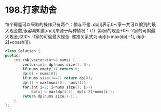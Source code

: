 # 198.打家劫舍

每个房屋可以采取的操作只有两个：偷与不偷. 
dp[i]表示0\~i家一共可以偷到的最大现金数,很容易知道,dp[i]来源于两种情况：（1）第i家的现金+0\~i-2家的可偷最大现金;(2)0\~i-1家的可偷最大现金.
递推关系式为:dp[i]=max(dp[i-1], dp[i-2]+coash[i]).

```cpp
class Solution {
public:
    int rob(vector<int>& nums) {
        vector<int> dp(nums.size(), 0);
        if(nums.empty()) return 0;
        dp[0] = nums[0];
        if(nums.size()==1) return dp[0];
        dp[1] = max(nums[0], nums[1]);
        for(int i=2; i<nums.size(); i++)
            dp[i] = max(dp[i-1], dp[i-2]+nums[i]);
        return dp[nums.size()-1];
    }
};
```
